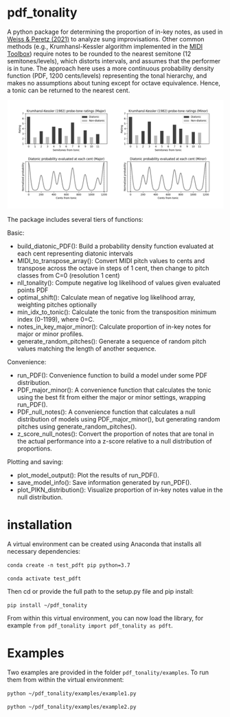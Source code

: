 # pdf_tonality

A python package for determining the proportion of in-key notes, as used in [Weiss & Peretz (2021)](https://psyarxiv.com/xev3w/) to analyze sung improvisations. Other common methods (e.g., Krumhansl-Kessler algorithm implemented in the [MIDI Toolbox](https://github.com/miditoolbox/1.1/blob/master/miditoolbox/kkkey.m)) require notes to be rounded to the nearest semitone (12 semitones/levels), which distorts intervals, and assumes that the performer is in tune. The approach here uses a more continuous probability density function (PDF, 1200 cents/levels) representing the tonal hierarchy, and makes no assumptions about tuning except for octave equivalence. Hence, a tonic can be returned to the nearest cent.

![](https://github.com/m-w-w/pdf_tonality/blob/main/figures/KK_v_PDF.png)

The package includes several tiers of functions:

Basic:
- build_diatonic_PDF(): Build a probability density function evaluated at each cent representing diatonic intervals
- MIDI_to_transpose_array(): Convert MIDI pitch values to cents and transpose across the octave in steps of 1 cent, then change to pitch classes from C=0 (resolution 1 cent)
- nll_tonality(): Compute negative log likelihood of values given evaluated points PDF
- optimal_shift(): Calculate mean of negative log likelihood array, weighting pitches optionally
- min_idx_to_tonic(): Calculate the tonic from the transposition minimum index (0-1199), where 0=C.
- notes_in_key_major_minor(): Calculate proportion of in-key notes for major or minor profiles.
- generate_random_pitches(): Generate a sequence of random pitch values matching the length of another sequence.

Convenience:
- run_PDF(): Convenience function to build a model under some PDF distribution.
- PDF_major_minor(): A convenience function that calculates the tonic using the best fit from either the major or minor settings, wrapping run_PDF().
- PDF_null_notes(): A convenience function that calculates a null distribution of models using PDF_major_minor(), but generating random pitches using generate_random_pitches().
- z_score_null_notes(): Convert the proportion of notes that are tonal in the actual performance into a z-score relative to a null distribution of proportions.

Plotting and saving:
- plot_model_output(): Plot the results of run_PDF().
- save_model_info(): Save information generated by run_PDF().
- plot_PIKN_distribution(): Visualize proportion of in-key notes value in the null distribution.

# installation

A virtual environment can be created using Anaconda that installs all necessary dependencies:

```conda create -n test_pdft pip python=3.7```

```conda activate test_pdft```

Then cd or provide the full path to the setup.py file and pip install:

```pip install ~/pdf_tonality```

From within this virtual environment, you can now load the library, for example `from pdf_tonality import pdf_tonality as pdft`.

# Examples

Two examples are provided in the folder `pdf_tonality/examples`. To run them from within the virtual environment:

```python ~/pdf_tonality/examples/example1.py```

```python ~/pdf_tonality/examples/example2.py```
